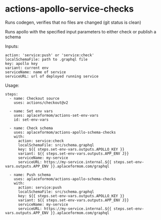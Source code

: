 # actions-apollo-service-checks

Runs codegen, verifies that no files are changed (git status is clean)

Runs apollo with the specified input parameters to either check or publish a schema

Inputs:
```
action: 'service:push' or 'service:check'
localSchemaFile: path to .graphql file
key: apollo key
variant: current env
serviceName: name of service
serviceURL: url of deployed running service
```

Usage:
```
steps:
  - name: Checkout source
    uses: actions/checkout@v2

  - name: Set env vars
    uses: aplaceformom/actions-set-env-vars
    id: set-env-vars

  - name: Check schema
    uses: aplaceformom/actions-apollo-schema-checks
    with:
      action: service:check
      localSchemaFile: src/schema.graphql
      key: ${{ steps.set-env-vars.outputs.APOLLO_KEY }}
      variant: ${{ steps.set-env-vars.outputs.APP_ENV J}}
      serviceName: my-service
      serviceURL: https://my-service.internal.${{ steps.set-env-vars.outputs.APP_ENV }}.aplaceformom.com/graphql

  - name: Push schema
    uses: aplaceformom/actions-apollo-schema-checks
    with:
      action: service:push
      localSchemaFile: src/schema.graphql
      key: ${{ steps.set-env-vars.outputs.APOLLO_KEY }}
      variant: ${{ steps.set-env-vars.outputs.APP_ENV J}}
      serviceName: my-service
      serviceURL: https://my-service.internal.${{ steps.set-env-vars.outputs.APP_ENV }}.aplaceformom.com/graphql
```
